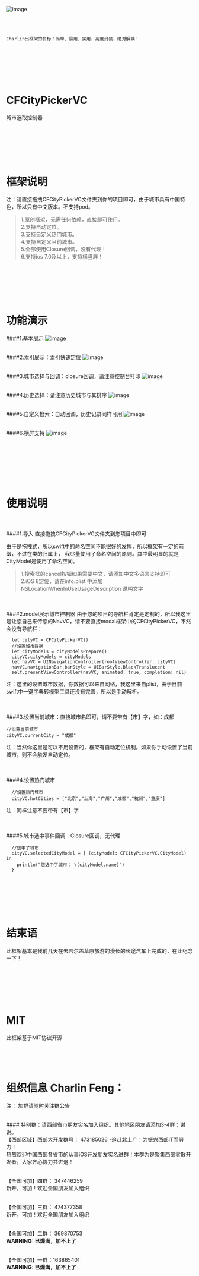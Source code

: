 
![image](./CFCityPickerVC/logo.jpg)<br />

<br /><br />

    Charlin出框架的目标：简单、易用、实用、高度封装、绝对解耦！


<br/><br/><br/>
CFCityPickerVC
===============
城市选取控制器

<br/><br/><br/> 
框架说明
===============

注：请直接拖拽CFCityPickerVC文件夹到你的项目即可，由于城市具有中国特色，所以只有中文版本。不支持pod。


>1.原创框架，无需任何依赖，直接即可使用。<br />
>2.支持自动定位。<br />
>3.支持自定义热门城市。<br />
>4.支持自定义当前城市。<br />
>5.全部使用Closure回调，没有代理！<br />
>6.支持ios 7.0及以上，支持横竖屏！<br />



<br/><br/><br/> 
功能演示
===============

####1.基本展示
![image](./CFCityPickerVC/1.gif)<br /><br />

####2.索引展示：索引快速定位
![image](./CFCityPickerVC/2.gif)<br /><br />

####3.城市选择与回调：closure回调，请注意控制台打印
![image](./CFCityPickerVC/3.gif)<br /><br />

####4.历史选择：请注意历史城市与其排序
![image](./CFCityPickerVC/4.gif)<br /><br />

####5.自定义检索：自动回调，历史记录同样可用
![image](./CFCityPickerVC/5.gif)<br /><br />

####6.横屏支持
![image](./CFCityPickerVC/6.gif)<br /><br />



<br/><br/><br/> 
使用说明
===============
<br/><br/>
####1.导入
直接拖拽CFCityPickerVC文件夹到您项目中即可

由于是拖拽式，所以swift中的命名空间不能很好的发挥，所以框架有一定的前缀，不过在类的归属上，
我尽量使用了命名空间的原则。其中最明显的就是CityModel是使用了命名空间。<br/>
>1.搜索框的cancel按钮如果需要中文，请添加中文多语言支持即可<br/>
>2.iOS 8定位，请在info.plist 中添加NSLocationWhenInUseUsageDescription 说明文字


<br/><br/>
####2.model展示城市控制器
由于您的项目的导航栏肯定是定制的，所以我这里是让您自己来传您的NavVC，请不要直接modal框架中的CFCityPickerVC，不然会没有导航栏：

      
      let cityVC = CFCityPickerVC()
      //设置城市数据
      let cityModels = cityModelsPrepare()
      cityVC.cityModels = cityModels
      let navVC = UINavigationController(rootViewController: cityVC)
      navVC.navigationBar.barStyle = UIBarStyle.BlackTranslucent
      self.presentViewController(navVC, animated: true, completion: nil)

  注：这里的设置城市数据，你数据可以来自网络，我这里来自plist，由于目前swift中一键字典转模型工具还没有完善，所以是手动解析。


<br/><br/>
####3.设置当前城市：直接城市名即可，请不要带有【市】字，如：成都

    //设置当前城市
    cityVC.currentCity = "成都"
    
  注：当然你这里是可以不用设置的，框架有自动定位机制。如果你手动设置了当前城市，则不会触发自动定位。
  
<br/><br/>
####4.设置热门城市

      //设置热门城市
      cityVC.hotCities = ["北京","上海","广州","成都","杭州","重庆"]
      
  注：同样注意不要带有【市】字

<br/><br/>
####5.城市选中事件回调：Closure回调，无代理

      //选中了城市
      cityVC.selectedCityModel = { (cityModel: CFCityPickerVC.CityModel) in
        println("您选中了城市： \(cityModel.name)")
      }


<br /><br /><br />
结束语
===============
此框架基本是我前几天在去若尔盖草原旅游的漫长的长途汽车上完成的，在此纪念一下！


<br /><br /><br />
MIT
===============
此框架基于MIT协议开源



<br /><br /><br />

组织信息 Charlin Feng：
===============

注： 加群请随时关注群公告

<br />
#### 特别群：请西部省市朋友实名加入组织。其他地区朋友请添加3-4群：谢谢。
<br />
【西部区域】西部大开发群号： 473185026  -追赶北上广！为振兴西部IT而努力！<br />
热烈欢迎中国西部各省市的从事iOS开发朋友实名进群！本群为是聚集西部零散开发者，大家齐心协力共进退！ <br /><br />

【全国可加】四群： 347446259<br />
新开，可加！欢迎全国朋友加入组织 <br /><br />

【全国可加】三群： 474377358<br />
新开，可加！欢迎全国朋友加入组织 <br /><br />

【全国可加】二群： 369870753<br />
**WARNING: 已爆满，加不上了**<br /><br />

【全国可加】一群：163865401<br />
**WARNING: 已爆满，加不上了**<br /><br />

<br /><br />
